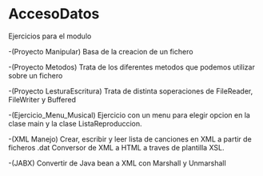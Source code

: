 # AccesoDatos
Ejercicios para el modulo

-(Proyecto Manipular) Basa de la creacion de un fichero

-(Proyecto Metodos) Trata de los diferentes metodos que podemos utilizar sobre un fichero

-(Proyecto LesturaEscritura) Trata de distinta soperaciones de FileReader, FileWriter y Buffered

-(Ejercicio_Menu_Musical) Ejercicio con un menu para elegir opcion en la clase main y la clase ListaReproduccion.

-(XML Manejo) Crear, escribir y leer lista de canciones en XML a partir de ficheros .dat
              Conversor de XML a HTML a traves de plantilla XSL.

-(JABX) Convertir de Java bean a XML con Marshall y Unmarshall